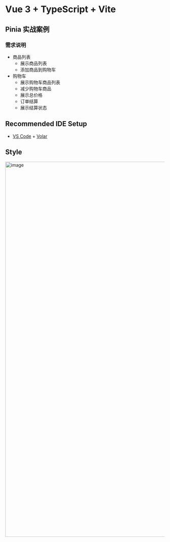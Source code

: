 # Vue 3 + TypeScript + Vite

## Pinia 实战案例
### 需求说明
- 商品列表
   - 展示商品列表
   - 添加商品到购物车
- 购物车
   - 展示购物车商品列表
   - 减少购物车商品
   - 展示总价格
   - 订单结算
   - 展示结算状态

## Recommended IDE Setup

- [VS Code](https://code.visualstudio.com/) + [Volar](https://marketplace.visualstudio.com/items?itemName=Vue.volar)

## Style
<img width="1184" alt="image" src="https://user-images.githubusercontent.com/29720840/198515626-5b20ba5d-9571-4104-99bc-215f38bd36eb.png">
